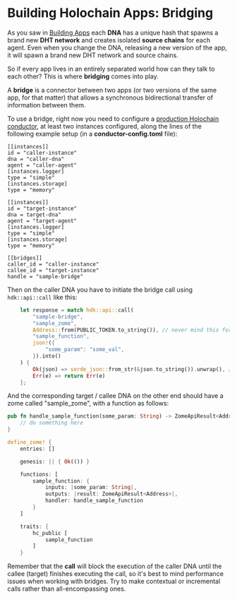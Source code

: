 # Building Holochain Apps: Bridging

As you saw in [Building Apps](./building_apps.md) each **DNA** has a unique hash that spawns a brand new **DHT network** and creates isolated **source chains** for each agent. Even when you change the DNA, releasing a new version of the app, it will spawn a brand new DHT network and source chains.

So if every app lives in an entirely separated world how can they talk to each other? This is where **bridging** comes into play.

A **bridge** is a connector between two apps (or two versions of the same app, for that matter) that allows a synchronous bidirectional transfer of information between them.

To use a bridge, right now you need to configure a [production Holochain conductor](./production_conductor.md), at least two instances configured, along the lines of the following example setup (in a **conductor-config.toml** file):

```
[[instances]]
id = "caller-instance"
dna = "caller-dna"
agent = "caller-agent"
[instances.logger]
type = "simple"
[instances.storage]
type = "memory"

[[instances]]
id = "target-instance"
dna = target-dna"
agent = "target-agent"
[instances.logger]
type = "simple"
[instances.storage]
type = "memory"

[[bridges]]
caller_id = "caller-instance"
callee_id = "target-instance"
handle = "sample-bridge"
```

Then on the caller DNA you have to initiate the bridge call using `hdk::api::call` like this:

```rust
    let response = match hdk::api::call(
        "sample-bridge",
        "sample_zome",
        Address::from(PUBLIC_TOKEN.to_string()), // never mind this for now
        "sample_function",
        json!({
            "some_param": "some_val",
        }).into()
    ) {
        Ok(json) => serde_json::from_str(&json.to_string()).unwrap(), // converts the return to JSON
        Err(e) => return Err(e)
    };
```

And the corresponding target / callee DNA on the other end should have a zome called "sample_zome", with a function as follows:
```rust
pub fn handle_sample_function(some_param: String) -> ZomeApiResult<Address> {
    // do something here
}

define_zome! {
    entries: []

    genesis: || { Ok(()) }

    functions: [
        sample_function: {
            inputs: |some_param: String|,
            outputs: |result: ZomeApiResult<Address>|,
            handler: handle_sample_function
        }
    ]

    traits: {
        hc_public [
            sample_function
        ]
    }
```

Remember that the **call** will block the execution of the caller DNA until the callee (target) finishes executing the call, so it's best to mind performance issues when working with bridges. Try to make contextual or incremental calls rather than all-encompassing ones.


